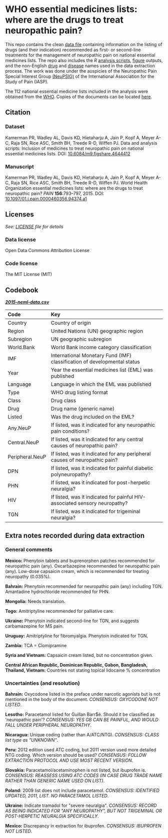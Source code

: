 WHO essential medicines lists: where are the drugs to treat neuropathic pain?
================

This repo contains the clean [data file](./data/2015-neml-data.csv) containing information on the listing of drugs (and their indication) recommended as first- or second-line treatments for the management of neuropathic pain on national essential medicines lists. The repo also includes the *R* [analysis scripts](./scripts), [figure](./figures) outputs, and the non-English [drug](./data/2015-search-terms-drug-names.csv) and [disease](./data/2015-search-terms-conditions.csv) names used in the data extraction process. The work was done under the auspicies of the Neuropathic Pain Special Interest Group [(NeuPSIG)](//www.iasp-pain.org/SIG/NeuropathicPain?navItemNumber=5270) of the International Association for the Study of Pain (IASP).

The 112 national essential medicine lists included in the analysis were obtained from the [WHO](http://www.who.int/selection_medicines/country_lists/en/). Copies of the documents can be located [here](https://www.dropbox.com/sh/b9ava7m6bkoxqsz/AAAOjZVK4Gqda9E7a6QCji6Ga?dl=0).

Citation
--------

### Dataset
Kamerman PR, Wadley AL, Davis KD, Hietaharju A, Jain P, Kopf A, Meyer A-C, Raja SN, Rice ASC, Smith BH, Treede R-D, Wiffen PJ. Data and analysis scripts: Inclusion of medicines to treat neuropathic pain on national essential medicines lists. DOI: [10.6084/m9.figshare.4644412](//dx.doi.org/10.6084/m9.figshare.4644412)

### Manuscript
Kamerman PR, Wadley AL, Davis KD, Hietaharju A, Jain P, Kopf A, Meyer A-C, Raja SN, Rice ASC, Smith BH, Treede R-D, Wiffen PJ. World Health Organization essential medicines lists: where are the drugs to treat neuropathic pain? *PAIN* **156**:793–797, 2015. DOI: [10.1097/01.j.pain.0000460356.94374.a1](//dx.doi.org/10.1097/01.j.pain.0000460356.94374.a1)

Licenses
--------
_See: [LICENSE](LICENSE.md) file for details_

### Data license
Open Data Commons Attribution License

### Code license
The MIT License (MIT) 

Codebook
--------

[***2015-neml-data.csv***](./data/2015-neml-data.csv)

<table style="width:100%;">
<colgroup>
<col width="18%" />
<col width="81%" />
</colgroup>
<thead>
<tr class="header">
<th align="left">Code</th>
<th align="left">Key</th>
</tr>
</thead>
<tbody>
<tr class="odd">
<td align="left">Country</td>
<td align="left">Country of origin</td>
</tr>
<tr class="even">
<td align="left">Region</td>
<td align="left">United Nations (UN) geographic region</td>
</tr>
<tr class="odd">
<td align="left">Subregion</td>
<td align="left">UN geographic subregion</td>
</tr>
<tr class="even">
<td align="left">World.Bank</td>
<td align="left">World Bank income category classification</td>
</tr>
<tr class="odd">
<td align="left">IMF</td>
<td align="left">International Monetary Fund (IMF) classification of developmental status</td>
</tr>
<tr class="even">
<td align="left">Year</td>
<td align="left">Year the essential medicines list (EML) was published</td>
</tr>
<tr class="odd">
<td align="left">Language</td>
<td align="left">Language in which the EML was published</td>
</tr>
<tr class="even">
<td align="left">Type</td>
<td align="left">WHO drug listing format</td>
</tr>
<tr class="odd">
<td align="left">Class</td>
<td align="left">Drug class</td>
</tr>
<tr class="even">
<td align="left">Drug</td>
<td align="left">Drug name (generic name)</td>
</tr>
<tr class="odd">
<td align="left">Listed</td>
<td align="left">Was the drug included on the EML?</td>
</tr>
<tr class="even">
<td align="left">Any.NeuP</td>
<td align="left">If listed, was it indicated for any neuropathic pain conditions?</td>
</tr>
<tr class="odd">
<td align="left">Central.NeuP</td>
<td align="left">If listed, was it indicated for any central causes of neuropathic pain?</td>
</tr>
<tr class="even">
<td align="left">Peripheral.NeuP</td>
<td align="left">If listed, was it indicated for any peripheral causes of neuropathic pain?</td>
</tr>
<tr class="odd">
<td align="left">DPN</td>
<td align="left">If listed, was it indicated for painful diabetic polyneuropathy?</td>
</tr>
<tr class="even">
<td align="left">PHN</td>
<td align="left">If listed, was it indicated for post-herpetic neuralgia?</td>
</tr>
<tr class="odd">
<td align="left">HIV</td>
<td align="left">If listed, was it indicated for painful HIV-associated sensory neuropathy?</td>
</tr>
<tr class="even">
<td align="left">TGN</td>
<td align="left">If listed, was it indicated for trigeminal neuralgia?</td>
</tr>
</tbody>
</table>

Extra notes recorded during data extraction
-------------------------------------------

### General comments

**Mexico:** Phenytoin tablets and buprenorphen patches recommended for neuropathic pain (any). Oxcarbazepine recommended for neuropathic pain (any). Low-dose capsaicin cream, which is recommended for treating neuropathy (0.035%).

**Bahrain:** Phenytoin recommended for neuropathic pain (any) including TGN. Amantadine hydrochloride recommended for PHN.

**Mongolia:** Needs translation.

**Togo:** Amitriptyline recommended for palliative care.

**Ukraine:** Phenytoin indicated second-line for TGN, and suggests carbamazepine for MS pain.

**Uruguay:** Amitriptyline for fibromyalgia. Phenytoin indicated for TGN.

**Zambia:** TCA = Clomipramine

**Syria and Vietnam:** Capsaicin cream listed, but no concentration given.

**Central African Republic, Dominican Republic, Gabon, Bangladesh, Thailand, Vietnam:** Countries not stating topical lidocaine % concentration

### Uncertainties (and resolution)

**Bahrain:** Oxycodone listed in the preface under narcotic agonists but is not mentioned in the body of the document. *CONSENSUS: OXYCODONE NOT LISTED*.

**Lesotho:** Paracetamol listed for Guillan Barr$é. Should it be classified as 'neuropathic pain'? *CONSENSUS: YES GB CAN BE PAINFUL, AND WOULD FALL UNDER PERIPHERAL NEUROPATHY*.

**Nicaragua:** Unique coding (rather than A/ATC/NTG). *CONSENSUS: CLASS list type as "UNKNOWN"*.

**Peru:** 2012 edition used ATC coding, but 2011 version used more detailed NTG coding. Which version should be used? *CONSENSUS: FOLLOW EXTRACTION PROTOCOL AND USE MOST RECENT VERSION*.

**Slovakia:** Paracetamol/acetaminophen is not listed, but ibuprofen is. *CONSENSUS: REASSESS USING ATC CODES (IN CASE DRUG TRADE NAME RATHER THAN GENERIC NAME USED ON LIST)*.

**Poland:** 2009 list does not include paracetamol. *CONSENSUS: IDENTIFIED UPDATED, 2011, LIST. NO PARACETAMOL LISTED*.

**Ukraine:** Indicate tramadol for "severe neuralgia". *CONSENSUS: RECORD AS BEING INDICATED FOR "ANY NEUROPATHY", BUT NOT TRIGEMINAL OR POST-HERPETIC NEURALGIA SPECIFICALLY*.

**Mexico:** Discrepancy in extraction for ibuprofen. *CONSENSUS: IBUPROFEN NOT LISTED*.
